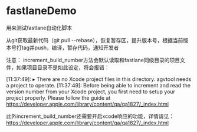 # fastlaneDemo
用来测试fastlane自动化脚本

从git获取最新代码（git pull --rebase），恢复暂存区，提升版本号，根据当前版本号打tag并push，编译，暂存代码，通知开发者

注意：
increment_build_number方法会默认读取和fastlane同级目录的项目文件，如果项目目录不是如此设定，将会报错：

[11:37:49]: ▸ There are no Xcode project files in this directory.  agvtool needs a project to operate.
[11:37:49]: Before being able to increment and read the version number from your Xcode project, you first need to setup your project properly. Please follow the guide at https://developer.apple.com/library/content/qa/qa1827/_index.html

此外increment_build_number还需要开启xcode响应的功能，详情请见：https://developer.apple.com/library/content/qa/qa1827/_index.html
